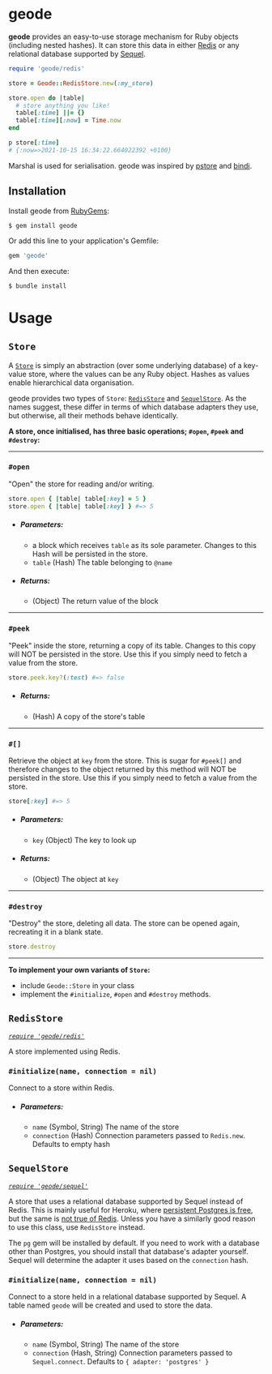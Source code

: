 # geode
**geode** provides an easy-to-use storage mechanism for Ruby objects (including nested hashes).
It can store this data in either [Redis](https://github.com/redis/redis-rb)
or any relational database supported by [Sequel](https://github.com/jeremyevans/sequel).

```ruby
require 'geode/redis'

store = Geode::RedisStore.new(:my_store)

store.open do |table|
  # store anything you like!
  table[:time] ||= {}
  table[:time][:now] = Time.now
end

p store[:time]
# {:now=>2021-10-15 16:34:22.664022392 +0100}
```

Marshal is used for serialisation. geode was inspired by [pstore](https://github.com/ruby/pstore)
and [bindi](https://github.com/havenwood/bindi).

## Installation

Install geode from [RubyGems](https://rubygems.org/gems/geode):

```console
$ gem install geode
```

Or add this line to your application's Gemfile:

```ruby
gem 'geode'
```

And then execute:

```console
$ bundle install
```

# Usage
## `Store`
A [`Store`](lib/geode.rb) is simply an abstraction (over some underlying database) of a key-value
store, where the values can be any Ruby object. Hashes as values enable hierarchical data
organisation.

geode provides two types of `Store`: [`RedisStore`](#redisstore) and [`SequelStore`](#sequelstore).
As the names suggest, these differ in terms of which database adapters they use, but otherwise,
all their methods behave identically.

**A store, once initialised, has three basic operations; `#open`, `#peek` and `#destroy`:**

---
### `#open`
"Open" the store for reading and/or writing.

```ruby
store.open { |table| table[:key] = 5 }
store.open { |table| table[:key] } #=> 5
```
- ##### Parameters:
	- a block which receives `table` as its sole parameter. Changes to this Hash will
  be persisted in the store.
	- `table` (Hash) The table belonging to `@name`
- ##### Returns:
    - (Object) The return value of the block
---
### `#peek`
"Peek" inside the store, returning a copy of its table.
Changes to this copy will NOT be persisted in the store.
Use this if you simply need to fetch a value from the store.

```ruby
store.peek.key?(:test) #=> false
```

- ##### Returns:
    - (Hash) A copy of the store's table
---
### `#[]`
Retrieve the object at `key` from the store.
This is sugar for `#peek[]` and therefore
changes to the object returned by this method will NOT
be persisted in the store.
Use this if you simply need to fetch a value from the store.

```ruby
store[:key] #=> 5
```
- ##### Parameters:
    - `key` (Object) The key to look up
- ##### Returns:
    - (Object) The object at `key`
---
### `#destroy`
"Destroy" the store, deleting all data.
The store can be opened again, recreating it in a blank state.

```ruby
store.destroy
```
---

**To implement your own variants of `Store`:**
- include `Geode::Store` in your class
- implement the `#initialize`, `#open` and `#destroy` methods.

## `RedisStore`
[*`require 'geode/redis'`*](lib/geode/redis.rb)

A store implemented using Redis.

### `#initialize(name, connection = nil)`
Connect to a store within Redis.
- ##### Parameters:
    - `name` (Symbol, String) The name of the store
    - `connection` (Hash) Connection parameters passed to `Redis.new`.
       Defaults to empty hash

## `SequelStore`
[*`require 'geode/sequel'`*](lib/geode/sequel.rb)

A store that uses a relational database supported by Sequel instead of Redis.
This is mainly useful for Heroku, where
[persistent Postgres is free](https://elements.heroku.com/addons/heroku-postgresql), but
the same is [not true of Redis](https://elements.heroku.com/addons/heroku-redis).
Unless you have a similarly good reason to use this class, use `RedisStore` instead.

The `pg` gem will be installed by default. If you need to work with a database other than Postgres,
you should install that database's adapter yourself. Sequel will determine the adapter it uses
based on the `connection` hash.

### `#initialize(name, connection = nil)`
Connect to a store held in a relational database supported by Sequel.
A table named `geode` will be created and used to store the data.
- ##### Parameters:
    - `name` (Symbol, String) The name of the store
    - `connection` (Hash, String) Connection parameters passed to `Sequel.connect`.
       Defaults to `{ adapter: 'postgres' }`
